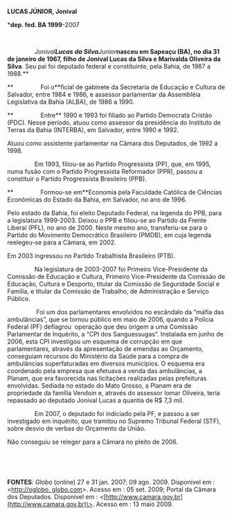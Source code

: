 **LUCAS JÚNIOR, Jonival**

\***dep. fed. BA 1999**-2007

 

                *Jonival**Lucas da Silva**Junior***nasceu em Sapeaçu
(BA), no dia 31 de janeiro de 1967, filho de Jonival Lucas da Silva e
Marivalda Oliveira da Silva**. Seu pai foi deputado federal e
constituinte, pela Bahia, de 1987 a 1988.**

**                Foi o**ficial de gabinete da Secretaria de Educação e
Cultura de Salvador, entre 1984 e 1986, e assessor parlamentar da
Assembléia Legislativa da Bahia (ALBA), de 1986 a 1990.

**                Entre** 1990 e 1993 foi filiado ao Partido Democrata
Cristão (PDC). Nesse período, atuou como assessor da presidência do
Instituto de Terras da Bahia (INTERBA), em Salvador, entre 1990 e 1992.

Atuou como assistente parlamentar na Câmara dos Deputados, de 1992 a
1998.

                Em 1993, filiou-se ao Partido Progressista (PP), que, em
1995, numa fusão com o Partido Progressista Reformador (PPR), passou a
constituir o Partido Progressista Brasileiro (PPB).

**                Formou-se em**Economia pela Faculdade Católica de
Ciências Econômicas do Estado da Bahia, em Salvador, no ano de 1996.

Pelo estado da Bahia, foi eleito Deputado Federal, na legenda do PPB,
para a legislatura 1999-2003. Deixou o PPB e filiou-se ao Partido da
Frente Liberal (PFL), no ano de 2000. Neste mesmo ano, transferiu-se
para o Partido do Movimento Democrático Brasileiro (PMDB), em cuja
legenda reelegeu-se para a Câmara, em 2002.

Em 2003 ingressou no Partido Trabalhista Brasileiro (PTB).

                Na legislatura de 2003-2007 foi Primeiro Vice-Presidente
da Comissão de Educação e Cultura, Primeiro Vice-Presidente da Comissão
de Educação, Cultura e Desporto, titular da Comissão de Seguridade
Social e Família, e titular da Comissão de Trabalho, de Administração e
Serviço Público.

                 Foi um dos parlamentares envolvidos no escândalo da
“máfia das ambulâncias”, que se tornou público em maio de 2006, quando a
Polícia Federal (PF) deflagrou  operação que deu origem a uma Comissão
Parlamentar de Inquérito, a “CPI dos Sanguessugas”. Instalada em junho
de 2006, esta CPI investigou um esquema de corrupção em que
parlamentares, através da apresentação de emendas ao Orçamento,
conseguiam recursos do Ministério da Saúde para a compra de ambulâncias
superfaturadas em diversos municípios. O esquema era coordenado pela
empresa que efetuava a venda das ambulâncias, a Planam, que era
favorecida nas licitações realizadas pelas prefeituras envolvidas.
Sediada no estado do Mato Grosso, a Planam era de propriedade da família
Vendoin e, através do assessor Iomar Oliveira, teria repassado ao
deputado Jonival Lucas a quantia de R\$ 7,3 mil.

                Em 2007, o deputado foi indiciado pela PF, e passou a
ser investigado em inquérito, que tramitou no Supremo Tribunal Federal
(STF), sobre desvio de verbas do Orçamento da União.

Não conseguiu se releger para a Câmara no pleito de 2006.

 

 

**FONTES**: *Globo* (online) 27 e 31 jan. 2007; 09 ago. 2009. Disponivel
em : \<[http://oglobo. globo.com](http://oglobo.%20globo.com)\>. Acesso
em : 05 set. 2009; Portal da Câmara dos Deputados. Disponível em :
\<[http://www.camara.gov.br](http://www.camara.gov.br)\>. Acesso em : 13
maio 2009.

 

 

 

 

 
